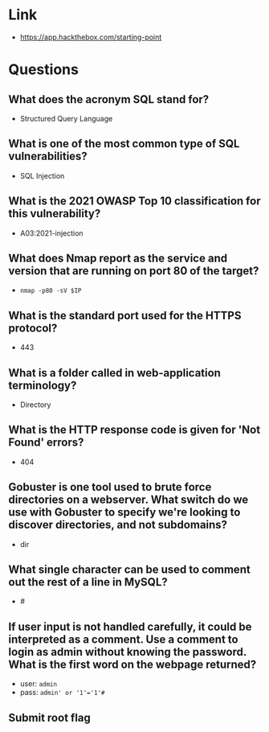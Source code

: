 # Link
- https://app.hackthebox.com/starting-point

# Questions

## What does the acronym SQL stand for?
- Structured Query Language

## What is one of the most common type of SQL vulnerabilities?
- SQL Injection

## What is the 2021 OWASP Top 10 classification for this vulnerability?
- A03:2021-injection

## What does Nmap report as the service and version that are running on port 80 of the target?
- `nmap -p80 -sV $IP`

## What is the standard port used for the HTTPS protocol?
- 443

## What is a folder called in web-application terminology?
- Directory

## What is the HTTP response code is given for 'Not Found' errors?
- 404

## Gobuster is one tool used to brute force directories on a webserver. What switch do we use with Gobuster to specify we're looking to discover directories, and not subdomains?
- dir

## What single character can be used to comment out the rest of a line in MySQL?
- \#

## If user input is not handled carefully, it could be interpreted as a comment. Use a comment to login as admin without knowing the password. What is the first word on the webpage returned?
- user: `admin`
- pass: `admin' or '1'='1'#`
## Submit root flag